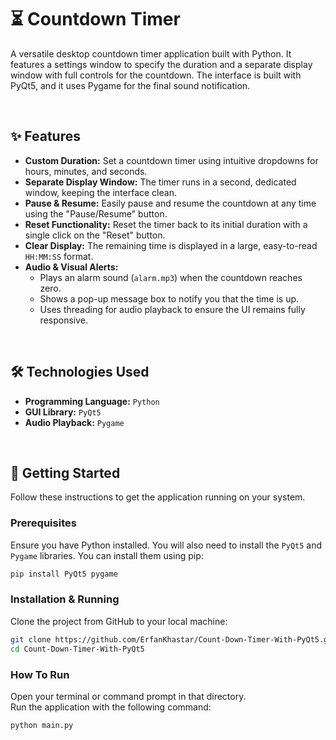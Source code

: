 # ⏳ Countdown Timer
A versatile desktop countdown timer application built with Python. It features a settings window to specify the duration and a separate display window with full controls for the countdown. The interface is built with PyQt5, and it uses Pygame for the final sound notification.

<br>

## ✨ Features

- **Custom Duration:** Set a countdown timer using intuitive dropdowns for hours, minutes, and seconds.
- **Separate Display Window:** The timer runs in a second, dedicated window, keeping the interface clean.
- **Pause & Resume:** Easily pause and resume the countdown at any time using the "Pause/Resume" button.
- **Reset Functionality:** Reset the timer back to its initial duration with a single click on the "Reset" button.
- **Clear Display:** The remaining time is displayed in a large, easy-to-read `HH:MM:SS` format.
- **Audio & Visual Alerts:**
    - Plays an alarm sound (`alarm.mp3`) when the countdown reaches zero.
    - Shows a pop-up message box to notify you that the time is up.
    - Uses threading for audio playback to ensure the UI remains fully responsive.

<br>

## 🛠️ Technologies Used
- **Programming Language:** `Python`
- **GUI Library:** `PyQt5`
- **Audio Playback:** `Pygame`

<br>

## 🚀 Getting Started

Follow these instructions to get the application running on your system.

### Prerequisites
Ensure you have Python installed. You will also need to install the `PyQt5` and `Pygame` libraries. You can install them using pip:
```bash
pip install PyQt5 pygame
```

### Installation & Running
Clone the project from GitHub to your local machine:
```bash
git clone https://github.com/ErfanKhastar/Count-Down-Timer-With-PyQt5.git
cd Count-Down-Timer-With-PyQt5
```

### How To Run
Open your terminal or command prompt in that directory.  
Run the application with the following command:
```bash
python main.py
```








